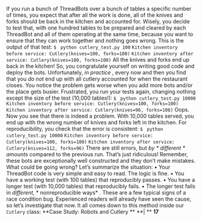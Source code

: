If you run a bunch of ThreadBots over a bunch of tables a specific number of times, you expect that after all the work is done, all of the knives and forks should be back in the kitchen and accounted for. Wisely, you decide to test that, with one hundred tables to be prepared and cleared by each ThreadBot and all of them operating at the same time, because you want to ensure that they can work together and nothing goes wrong. This is the output of that test: `$ ` `python cutlery_test.py 100` `Kitchen inventory before service: Cutlery(knives=100, forks=100)` `Kitchen inventory after service: Cutlery(knives=100, forks=100)` All the knives and forks end up back in the kitchen! So, you congratulate yourself on writing good code and deploy the bots. Unfortunately,  *in practice* , every now and then you find that you  *do not*  end up with all cutlery accounted for when the restaurant closes. You notice the problem gets worse when you add more bots and/or the place gets busier. Frustrated, you run your tests again, changing nothing except the size of the test (10,000 tables!): `$ ` `python cutlery_test.py 10000` `Kitchen inventory before service: Cutlery(knives=100, forks=100)` `Kitchen inventory after service: Cutlery(knives=96, forks=108)` Oops. Now you see that there is indeed a problem. With 10,000 tables served, you end up with the wrong number of knives and forks left in the kitchen. For reproducibility, you check that the error is consistent: `$ ` `python cutlery_test.py 10000` `Kitchen inventory before service: Cutlery(knives=100, forks=100)` `Kitchen inventory after service: Cutlery(knives=112, forks=96)` There are still errors, but  *by * *different* * amounts*  compared to the previous run. That’s just ridiculous! Remember, these bots are exceptionally well constructed and they don’t make mistakes. What could be going wrong? Let’s summarize the situation: •  Your ThreadBot code is very simple and easy to read. The logic is fine. •  You have a working test (with 100 tables) that reproducibly passes. •  You have a longer test (with 10,000 tables) that reproducibly fails. •  The longer test fails in  *different,* * nonreproducible ways* . These are a few typical signs of a race condition bug. Experienced readers will already have seen the cause, so let’s investigate that now. It all comes down to this method inside our  `Cutlery`  class: **Case Study: Robots and Cutlery ** **| ** **17**